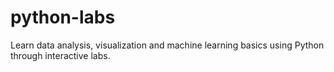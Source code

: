 # python-labs
Learn data analysis, visualization and machine learning basics using Python through interactive labs.
